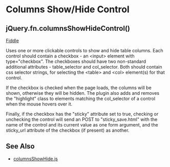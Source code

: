 # Columns Show/Hide Control
## jQuery.fn.columnsShowHideControl()
[Fiddle](http://jsfiddle.net/PeterChaplin/hono0zb8/)

Uses one or more clickable controls to show and hide table columns. Each control should contain a checkbox - an \<input> element with type="checkbox". The checkboxes should have two non-standard additional attributes - table_selector and col_selector. Both should contain css selector strings, for selecting the \<table> and \<col> element(s) for that control.

If the checkbox is checked when the page loads, the columns will be shown, otherwise they will be hidden. The plugin also adds and removes the "highlight" class to elements matching the col_selector of a control when the mouse hovers over it.

Finally, if the checkbox has the "sticky" attribute set to true, checking or unchecking the control will send an POST to "sticky_save.html" with the name of the control and its current value as one form argument, and the sticky_url attribute of the checkbox (if present) as another.

## See Also

- [columnsShowHide.js](columnsShowHideControl.md)